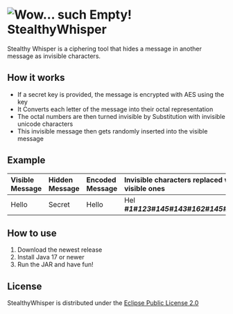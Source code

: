 <!-- README file of the StealthyWhisper project written in markdown -->

# ![Wow&#8230; such Empty!](../master/src/main/resources/com/traube/stealthywhispergui/app-icon-low.png "Logo Title Text 1") StealthyWhisper
Stealthy Whisper is a ciphering tool that hides a message in another message as invisible characters.


## How it works

- If a secr⁡⁤⁡⁤‌⁠⁡⁤‍​⁡⁤‍​⁡⁤‍⁠⁡⁤‍⁣⁡﻿⁢⁡‌﻿⁡‌﻿⁡⁤﻿⁤⁡⁤‌﻿⁡⁤‍‌⁡⁤‍​⁡⁤‍‌⁡‌‍⁡⁤​⁢⁡⁤​‌⁡‌﻿⁡⁤﻿⁠⁡⁤‍‍⁡⁤⁠‍⁡⁤⁣⁢⁡⁤‌⁢⁡⁤‌﻿⁡‍‌⁡⁤⁢⁠⁡⁤​﻿⁡⁤⁠﻿⁡‍⁠et key is provided, the message is encrypted with AES using the key
- It Converts each letter of the message into their octal representation
- The octal numbers are then turned invisible by Substitution with invisible unicode characters
- This invisible message then gets randomly inserted into the visible message


## Example

| Visible Message | Hidden Message | Encoded Message                 | Invisible characters replaced with visible ones |
|:----------------|:---------------|:--------------------------------|:------------------------------------------------|
| Hello           | Secret         | Hel⁡⁤⁡⁤⁢⁣⁡⁤​‌⁡⁤​⁣⁡⁤‍⁢⁡⁤​‌⁡⁤‍​lo | Hel&#8203;***#1#123#145#143#162#145#164***lo    |


## How to use

1. Download the newest release
2. Install Java 17 or newer
3. Run the JAR and have fun!


## License

StealthyWhisper is distributed under the [Eclipse Public License 2.0](../master/LICENSE)
